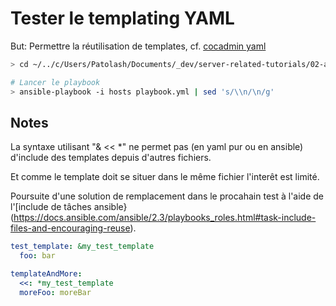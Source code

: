 # Tester le templating YAML

But: Permettre la réutilisation de templates, cf. [cocadmin yaml](https://youtu.be/7gmW6vxgsRQ?t=360)

```bash
> cd ~/../c/Users/Patolash/Documents/_dev/server-related-tutorials/02-ansible/11-yaml-template/ansible

# Lancer le playbook
> ansible-playbook -i hosts playbook.yml | sed 's/\\n/\n/g'
```

## Notes

La syntaxe utilisant "& << *" ne permet pas (en yaml pur ou en ansible) d'include des templates depuis d'autres fichiers.

Et comme le template doit se situer dans le même fichier l'interêt est limité.

Poursuite d'une solution de remplacement dans le procahain test à l'aide de l'[include de tâches ansible}(https://docs.ansible.com/ansible/2.3/playbooks_roles.html#task-include-files-and-encouraging-reuse).

```yaml
test_template: &my_test_template
  foo: bar

templateAndMore:
  <<: *my_test_template
  moreFoo: moreBar
```
